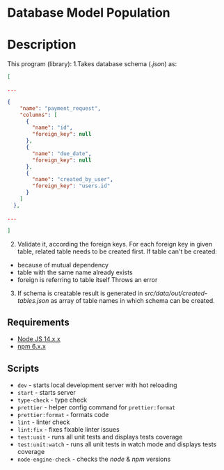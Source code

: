 # Database Model Population

# Description

This program (library):
1.Takes database schema (_.json_) as:

```json
[

...

{
    "name": "payment_request",
    "columns": [
      {
        "name": "id",
        "foreign_key": null
      },
      {
        "name": "due_date",
        "foreign_key": null
      },
      {
        "name": "created_by_user",
        "foreign_key": "users.id"
      }
    ]
  },

...

]
```

2. Validate it, according the foreign keys. For each foreign key in given table, related table needs to be created first. If table can't be created:<br />
- because of mutual dependency
- table with the same name already exists
- foreign is referring to table itself
Throws an error
3. If schema is creatable result is generated in *src/data/out/created-tables.json* as array of table names in which schema can be created.

## Requirements

- [Node JS 14.x.x](https://nodejs.org/en/)
- [npm 6.x.x](https://docs.npmjs.com/cli/v6)

## Scripts

- `dev` - starts local development server with hot reloading
- `start` - starts server
- `type-check` - type check
- `prettier` - helper config command for `prettier:format`
- `prettier:format` - formats code
- `lint` - linter check
- `lint:fix` - fixes fixable linter issues
- `test:unit` - runs all unit tests and displays tests coverage
- `test:unit:watch` - runs all unit tests in watch mode and displays tests coverage
- `node-engine-check` - checks the _node_ & _npm_ versions
